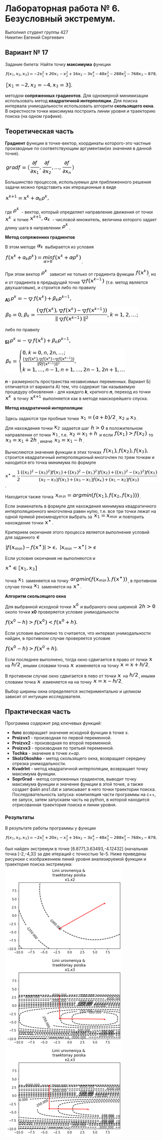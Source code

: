 # Лабораторная работа № 6. Безусловный экстремум.

Выполнил студент группы 427  
Никитин Евгений Сергеевич

## Вариант № 17
Задание билета: Найти точку **максимума** функции

![F(x1,x2,x3).jpg](Formuli/F(x1,x2,x3).jpg)

![[x1x2x3].jpg](Formuli/[x1x2x3].jpg)

методом **сопряженных градиентов**. Для одномерной минимизации использовать метод **квадратичной интерполяции**. Для поиска интервала унимодальности использовать алгоритм **скользящего окна**.
В окрестности точки максимума построить линии уровня и траекторию поиска (на одном графике).   


## Теоретическая часть

**Градиент** функции в точке-вектор, координаты которого-это частные производные по соответствующим аргументам(их значения в данной точке).

![grad.jpg](Formuli/grad.jpg)

Большинство процессов, используемых для приближенного решения задачи можно представить как итерационные в виде

![1.jpg](Formuli/1.jpg)

где ![2.jpg](Formuli/2.jpg) - вектор, который определяет направление движения от точки ![3.jpg](Formuli/3.jpg) к точке ![4.jpg](Formuli/4.jpg) - числовой множитель, величина которого задает длину шага в направлении ![2.jpg](Formuli/2.jpg).



**Метод сопряженних градиентов**

В этом методе ![ak.jpg](Formuli/ak.jpg) выбирается из условия 

![yclovie.jpg](Formuli/yclovie.jpg). 

При этом вектор ![2.jpg](Formuli/2.jpg) зависит не только от градиента функции ![fx^k.jpg](Formuli/fx^k.jpg), но и от градиента в предыдущей точке ![gradfx^k-1.jpg](Formuli/gradfx^k-1.jpg) (т.е. метод является двухшаговым), и строится либо по правилу 

**А)**![a1.jpg](Formuli/a1.jpg)

![a2.jpg](Formuli/a2.jpg)

либо по правилу 

**Б)**![b1.jpg](Formuli/b1.jpg)

![b2.jpg](Formuli/b2.jpg)

***n*** - размерность пространства независимых переменных. 
Вариант Б) отличается от варианта А) тем, что содержит так называемую процедуру обновления - для каждого ***k***, кратного ***n***, переход из точки ![3.jpg](Formuli/3.jpg) в точку ![x^k+1.jpg](Formuli/x^k+1.jpg) выполняется как в методе наискорейшего спуска.

**Метод квадратичной интерполяции**:

Здесь задаются три пробные точки ![x1=(a+b)na2.jpg](Formuli/x1=(a+b)na2.jpg), ![x2.jpg](Formuli/x2.jpg) и ![x3.jpg](Formuli/x3.jpg).

Для нахождения точки ![x2.jpg](Formuli/x2.jpg) задается шаг ![hbolshe0.jpg](Formuli/hbolshe0.jpg) в положительном направлении от точки ![x1.jpg](Formuli/x1.jpg), т.е. ![x2=x1+h.jpg](Formuli/x2=x1+h.jpg) и если ![f(x1)bolshef(x2).jpg](Formuli/f(x1)bolshef(x2).jpg) то ![x3=x1+2h.jpg](Formuli/x3=x1+2h.jpg), иначе ![x3=x1-h.jpg](Formuli/x3=x1-h.jpg).

Вычисляются значения функции в этих точках ![f(x1),f(x2),f(x3),.jpg](Formuli/f(x1),f(x2),f(x3),.jpg) строится квадратичный интерполяционый многочлен по трем точкам и находится его точка минимума по формуле

![x^.jpg](Formuli/x^.jpg).

Находится также точка ![xmin.jpg](Formuli/xmin.jpg).

Если знаменатель в формуле для нахождения минимума квадратичного интерполяционного многочлена равен нулю, т.е. все три точки лежат на одной прямой рекомендуется выбрать за ![x1=xmin.jpg](Formuli/x1=xmin.jpg) и повторить нахождение точки ![x^2.jpg](Formuli/x^2.jpg).

Критерием окончания этого процесса является выполнение условий для заданного ![epsilon.jpg](Formuli/epsilon.jpg)

![1.1.jpg](Formuli/1.1.jpg)

Если условия окончания не выполняются и

![x^3.jpg](Formuli/x^3.jpg)

точка ![x1.jpg](Formuli/x1.jpg) заменяется на точку ![argmin.jpg](Formuli/argmin.jpg), в противном случае точка ![x1.jpg](Formuli/x1.jpg) заменяется на ![x^2.jpg](Formuli/x^2.jpg).

**Алгоритм скользящего окна**

Для выбранной исходной точки ![x0.jpg](Formuli/x0.jpg) и выбраного окна шириной
![2hbolshe0.jpg](Formuli/2hbolshe0.jpg) около точки **x0** проверяeтся условие унимодальности

![yy.jpg](Formuli/yy.jpg)

Если условие выполнено то считается, что интервал унимодальности найден, в противном случае проверяется условие

![y.jpg](Formuli/y.jpg)

Если последнее выполнено, тогда окно сдвигается в право от точки ![x.jpg](Formuli/x.jpg) на ![hna2.jpg](Formuli/hna2.jpg), иными словами точка ![x.jpg](Formuli/x.jpg) изменяется на точку ![x=x+hna2.jpg](Formuli/x=x+hna2.jpg).

В противном случае окно сдвигается в лево от точки ![x.jpg](Formuli/x.jpg) на ![hna2.jpg](Formuli/hna2.jpg),
иными словами точка ![x.jpg](Formuli/x.jpg) изменяется на на точку ![x=x-hna2.jpg](Formuli/x=x-hna2.jpg).

Выбор ширины окна определяется экспериментально и целиком зависит от интуиции исследователя.

## Практическая часть
Программа содержит ряд ключевых *функций*:
* **func** возвращает значение исходной функции в точке x.
* **Proizvx1** - производная по первой переменной.
* **Proizvx2** - производная по второй переменной.
* **Proizvx3** - производная по третьей переменной.
* **Tochka** - значение в точке *x+ap*.
* **SkolzOkoshko** - метод скользящего окна, возвращает середину отрезка унимодальности.
* **KvadrInt** - метод квадратичной интерполяции, возвращает точку максимума функции.
* **SoprGrad** - метод сопряженных градиентов, выводит точку максимума функции и значение функции в этой точке, а также создает файл ans1.dat и записывает в него точки траектории поиска.
Последовательность запуска: компиляция части программы на с++, ее запуск, затем запускаем часть на python, в которой находится отрисованная траектория поиска и линии уровня. 

### Результаты
В результате работы программы у функции 

![F(x1,x2,x3).jpg](Formuli/F(x1,x2,x3).jpg)

был найден экстремум в точке [6.8771,3.63493,-4.12432] (начальная точка [-2,-4,3]) за две итераций с точностью 1e-5. Ниже приведены рисуноки с изображением линий уровня анализируемой функции и траектория поиска экстремума:
![x1x2.png](Formuli/x1x2.png)
![x1x3.png](Formuli/x1x3.png)
![x2x3.png](Formuli/x2x3.png)
